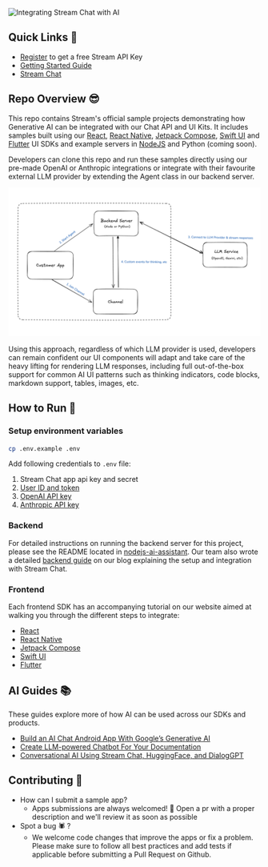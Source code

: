 ![Integrating Stream Chat with AI](/assets/repo_cover.png)

## **Quick Links** 🔗
- [Register](https://getstream.io/try-for-free/) to get a free Stream API Key
- [Getting Started Guide](#todo)
- [Stream Chat](https://getstream.io/chat/)

## Repo Overview 😎
This repo contains Stream's official sample projects demonstrating how Generative AI can be integrated with our Chat API and UI Kits. It includes samples built using our [React](https://getstream.io/blog/react-assistant/), [React Native](https://getstream.io/blog/react-native-assistant/), [Jetpack Compose](https://getstream.io/blog/android-assistant/), [Swift UI](https://getstream.io/blog/ios-assistant/) and [Flutter](https://getstream.io/blog/flutter-assistant/) UI SDKs and example servers in [NodeJS](https://getstream.io/blog/nodejs-assistant/) and Python (coming soon).

Developers can clone this repo and run these samples directly using our pre-made OpenAI or Anthropic integrations or integrate with their favourite external LLM provider by extending the Agent class in our backend server.

![Integrating Stream Chat with AI](/assets/arch_diagram.png)

Using this approach, regardless of which LLM provider is used, developers can remain confident our UI components will adapt and take care of the heavy lifting for rendering LLM responses, including full out-of-the-box support for common AI UI patterns such as thinking indicators, code blocks, markdown support, tables, images, etc.


## How to Run 🏃

### **Setup environment variables**

```sh
cp .env.example .env
```

Add following credentials to `.env` file:

1. Stream Chat app api key and secret
2. [User ID and token](https://getstream.io/pr-previews/5538/chat/docs/javascript/tokens_and_authentication/?language=javascript&q=secret#manually-generating-tokens)
2. [OpenAI API key](https://openai.com/product)
3. [Anthropic API key](https://www.anthropic.com/api)

### **Backend**
For detailed instructions on running the backend server for this project, please see the README located in [nodejs-ai-assistant](https://github.com/GetStream/chat-ai-samples/tree/main/nodejs-ai-assistant). Our team also wrote a detailed [backend guide](https://getstream.io/blog/nodejs-assistant/) on our blog explaining the setup and integration with Stream Chat. 


### **Frontend**
Each frontend SDK has an accompanying tutorial on our website aimed at walking you through the different steps to integrate:
* [React](https://getstream.io/blog/react-assistant/)
* [React Native](https://getstream.io/blog/react-native-assistant/)
* [Jetpack Compose](https://getstream.io/blog/android-assistant/)
* [Swift UI](https://getstream.io/blog/ios-assistant/)  
* [Flutter](https://getstream.io/blog/flutter-assistant/) 

## AI Guides 📚
These guides explore more of how AI can be used across our SDKs and products.  

- [Build an AI Chat Android App With Google’s Generative AI](https://getstream.io/blog/android-generative-ai/)
- [Create LLM-powered Chatbot For Your Documentation](https://getstream.io/blog/llm-chatbot-docs/)
- [Conversational AI Using Stream Chat, HuggingFace, and DialogGPT](https://getstream.io/blog/conversational-ai-flutter/)



## Contributing 🤔
- How can I submit a sample app?
    - Apps submissions are always welcomed! 🥳 Open a pr with a proper description and we'll review it as soon as possible
- Spot a bug 🕷 ?
    - We welcome code changes that improve the apps or fix a problem. Please make sure to follow all best practices and add tests if applicable before submitting a Pull Request on Github.
